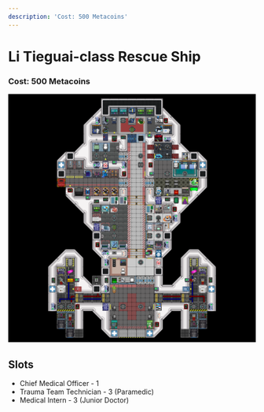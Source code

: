 ```yaml
---
description: 'Cost: 500 Metacoins'
---
```


# Li Tieguai-class Rescue Ship

### Cost:  500 Metacoins

![](<../.gitbook/assets/image (7).png>)

## Slots

* Chief Medical Officer - 1
* Trauma Team Technician - 3 (Paramedic)
* Medical Intern - 3 (Junior Doctor)
